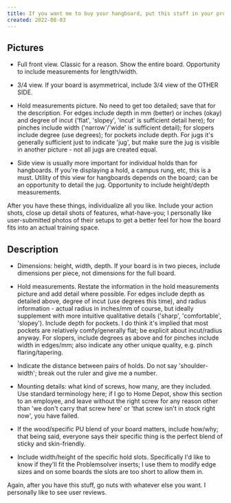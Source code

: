 ```yaml
---
title: If you want me to buy your hangboard, put this stuff in your product page
created: 2022-08-03
---
```

## Pictures
- Full front view. Classic for a reason. Show the entire board. Opportunity to include measurements for length/width.

- 3/4 view. If your board is asymmetrical, include 3/4 view of the OTHER SIDE.

- Hold measurements picture. No need to get too detailed; save that for the description. For edges include depth in mm (better) or inches (okay) and degree of incut ('flat', 'slopey', 'incut' is sufficient detail here); for pinches include width ('narrow'/'wide' is sufficient detail); for slopers include degree (use degrees); for pockets include depth. For jugs it's generally sufficient just to indicate 'jug', but make sure the jug is visible in another picture - not all jugs are created equal.

- Side view is usually more important for individual holds than for hangboards. If you're displaying a hold, a campus rung, etc, this is a must. Utility of this view for hangboards depends on the board; can be an opportunity to detail the jug. Opportunity to include height/depth measurements.


After you have these things, individualize all you like. Include your action shots, close up detail shots of features, what-have-you; I personally like user-submitted photos of their setups to get a better feel for how the board fits into an actual training space.

## Description
- Dimensions: height, width, depth. If your board is in two pieces, include dimensions per piece, not dimensions for the full board.

- Hold measurements. Restate the information in the hold measurements picture and add detail where possible. For edges include depth as detailed above, degree of incut (use degrees this time), and radius information - actual radius in inches/mm of course, but ideally supplement with more intuitive qualitative details ('sharp', 'comfortable', 'slopey'). Include depth for pockets. I do think it's implied that most pockets are relatively comfy/generally flat; be explicit about incut/radius anyway. For slopers, include degrees as above and for pinches include width in edges/mm; also indicate any other unique quality, e.g. pinch flaring/tapering.

- Indicate the distance between pairs of holds. Do not say 'shoulder-width'; break out the ruler and give me a number.

- Mounting details: what kind of screws, how many, are they included. Use standard terminology here; if I go to Home Depot, show this section to an employee, and leave without the right screw for any reason other than 'we don't carry that screw here' or 'that screw isn't in stock right now', you have failed.

- If the wood/specific PU blend of your board matters, include how/why; that being said, everyone says their specific thing is the perfect blend of sticky and skin-friendly.

- Include width/height of the specific hold slots. Specifically I'd like to know if they'll fit the Problemsolver inserts; I use them to modify edge sizes and on some boards the slots are too short to allow them in.


 Again, after you have this stuff, go nuts with whatever else you want. I personally like to see user reviews.
